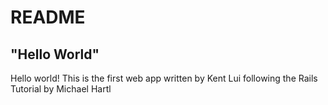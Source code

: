 # README

## "Hello World"
Hello world! This is the first web app written by Kent Lui
following the Rails Tutorial by Michael Hartl